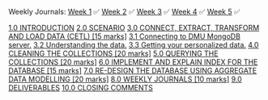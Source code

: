 Weekly Journals:
[Week 1](https://github.com/No3Mc/NOSQL-DMnP/blob/main/Journals/Week%201/Week%201.txt) ✅
[Week 2](https://github.com/No3Mc/NOSQL-DMnP/blob/main/Journals/Week%202/Week%202.txt) ✅
[Week 3](https://github.com/No3Mc/NOSQL-DMnP/blob/main/Journals/Week%203/Week%203.txt) ✅
[Week 4](https://github.com/No3Mc/NOSQL-DMnP/blob/main/Journals/Week%204/Week%204.txt) ✅
[Week 5](https://github.com/No3Mc/NOSQL-DMnP/blob/main/Journals/Week%205/Week%205.txt) ✅

[1.0 INTRODUCTION](https://github.com/No3Mc/NOSQL-DMnP/blob/main/Final%20Submission/README.md#imat3104-database-management-and-programming-nosql)
[2.0 SCENARIO](https://github.com/No3Mc/NOSQL-DMnP/blob/main/Final%20Submission/README.md#imat3104-database-management-and-programming-nosql)
[3.0 CONNECT, EXTRACT, TRANSFORM AND LOAD DATA (CETL) [15 marks]](https://github.com/No3Mc/NOSQL-DMnP/blob/main/Final%20Submission/README.md#30-connect-extract-transform-and-load-data-cetl-15-marks)
[3.1 Connecting to DMU MongoDB server.](https://github.com/No3Mc/NOSQL-DMnP/blob/main/Final%20Submission/README.md#31-connecting-to-dmu-mongodb-server)
[3.2 Understanding the data.](https://github.com/No3Mc/NOSQL-DMnP/blob/main/Final%20Submission/README.md#32-understanding-the-data)
[3.3 Getting your personalized data.](https://github.com/No3Mc/NOSQL-DMnP/blob/main/Final%20Submission/README.md#33-getting-your-personalized-data)
[4.0 CLEANING THE COLLECTIONS [20 marks]](https://github.com/No3Mc/NOSQL-DMnP/blob/main/Final%20Submission/README.md#40-cleaning-the-collections-20-marks)
[5.0 QUERYING THE COLLECTIONS [20 marks]](https://github.com/No3Mc/NOSQL-DMnP/blob/main/Final%20Submission/README.md#50-querying-the-collections-20-marks)
[6.0 IMPLEMENT AND EXPLAIN INDEX FOR THE DATABASE [15 marks]](https://github.com/No3Mc/NOSQL-DMnP/blob/main/Final%20Submission/README.md#60-implement-and-explain-index-for-the-database-15-marks)
[7.0 RE-DESIGN THE DATABASE USING AGGREGATE DATA MODELLING [20 marks]](https://github.com/No3Mc/NOSQL-DMnP/blob/main/Final%20Submission/README.md#70-re-design-the-database-using-aggregate-data-modelling-20-marks)
[8.0 WEEKLY JOURNALS [10 marks]](https://github.com/No3Mc/NOSQL-DMnP/blob/main/Final%20Submission/README.md#80-weekly-journals-10-marks)
[9.0 DELIVERABLES](https://github.com/No3Mc/NOSQL-DMnP/blob/main/Final%20Submission/README.md#90-deliverables)
[10.0 CLOSING COMMENTS](https://github.com/No3Mc/NOSQL-DMnP/blob/main/Final%20Submission/README.md#100-closing-comments)
